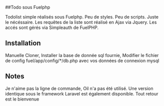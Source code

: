 ##Todo  sous Fuelphp

Todolist simple réalisés sous Fuelphp.
Peu de styles. Peu de scripts. Juste le nécéssaire.
Les requêtes de la liste sont réalisé en Ajax via Jquery.
Les accés sont gérés via Simpleauth de FuelPHP.

## Installation

Manuelle
Cloner, 
Installer la base de donnée sql fournie, 
Modifier le fichier de config fuel/app/config/*/db.php avec vos données de connexion mysql

## Notes

Je n'aime pas la ligne de commande, Oil n'a pas été utilisé.
Une version identique sous le framework Laravel est également disponible.
Tout retour est le bienvenue
